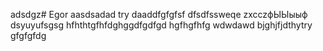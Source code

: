 adsdgz# Egor
aasdsadad
try
daaddfgfgfsf
dfsdfssweqe
zxcczфЫЫыыф
dsyuyufsgsg
hfhthtgfhfdghggdfgdfgd
hgfhgfhfg
wdwdawd
bjghjfjdthytry
gfgfgfdg
